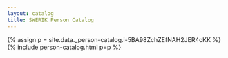 ```yaml
---
layout: catalog
title: SWERIK Person Catalog
---
```

{% assign p = site.data._person-catalog.i-5BA98ZchZEfNAH2JER4cKK %}
{% include person-catalog.html p=p %}

